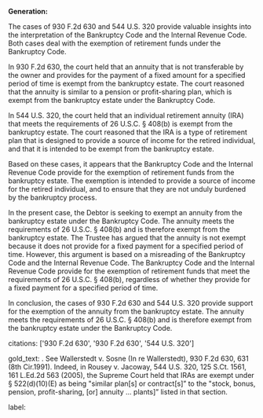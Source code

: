 **Generation:**



The cases of 930 F.2d 630 and 544 U.S. 320 provide valuable insights into the interpretation of the Bankruptcy Code and the Internal Revenue Code. Both cases deal with the exemption of retirement funds under the Bankruptcy Code.

In 930 F.2d 630, the court held that an annuity that is not transferable by the owner and provides for the payment of a fixed amount for a specified period of time is exempt from the bankruptcy estate. The court reasoned that the annuity is similar to a pension or profit-sharing plan, which is exempt from the bankruptcy estate under the Bankruptcy Code.

In 544 U.S. 320, the court held that an individual retirement annuity (IRA) that meets the requirements of 26 U.S.C. § 408(b) is exempt from the bankruptcy estate. The court reasoned that the IRA is a type of retirement plan that is designed to provide a source of income for the retired individual, and that it is intended to be exempt from the bankruptcy estate.

Based on these cases, it appears that the Bankruptcy Code and the Internal Revenue Code provide for the exemption of retirement funds from the bankruptcy estate. The exemption is intended to provide a source of income for the retired individual, and to ensure that they are not unduly burdened by the bankruptcy process.

In the present case, the Debtor is seeking to exempt an annuity from the bankruptcy estate under the Bankruptcy Code. The annuity meets the requirements of 26 U.S.C. § 408(b) and is therefore exempt from the bankruptcy estate. The Trustee has argued that the annuity is not exempt because it does not provide for a fixed payment for a specified period of time. However, this argument is based on a misreading of the Bankruptcy Code and the Internal Revenue Code. The Bankruptcy Code and the Internal Revenue Code provide for the exemption of retirement funds that meet the requirements of 26 U.S.C. § 408(b), regardless of whether they provide for a fixed payment for a specified period of time.

In conclusion, the cases of 930 F.2d 630 and 544 U.S. 320 provide support for the exemption of the annuity from the bankruptcy estate. The annuity meets the requirements of 26 U.S.C. § 408(b) and is therefore exempt from the bankruptcy estate under the Bankruptcy Code.



citations: ['930 F.2d 630', '930 F.2d 630', '544 U.S. 320']

gold_text: . See Wallerstedt v. Sosne (In re Wallerstedt), 930 F.2d 630, 631 (8th Cir.1991). Indeed, in Rousey v. Jacoway, 544 U.S. 320, 125 S.Ct. 1561, 161 L.Ed.2d 563 (2005), the Supreme Court held that IRAs are exempt under § 522(d)(10)(E) as being "similar plan[s] or contract[s]” to the "stock, bonus, pension, profit-sharing, [or] annuity ... plants]” listed in that section.

label: 